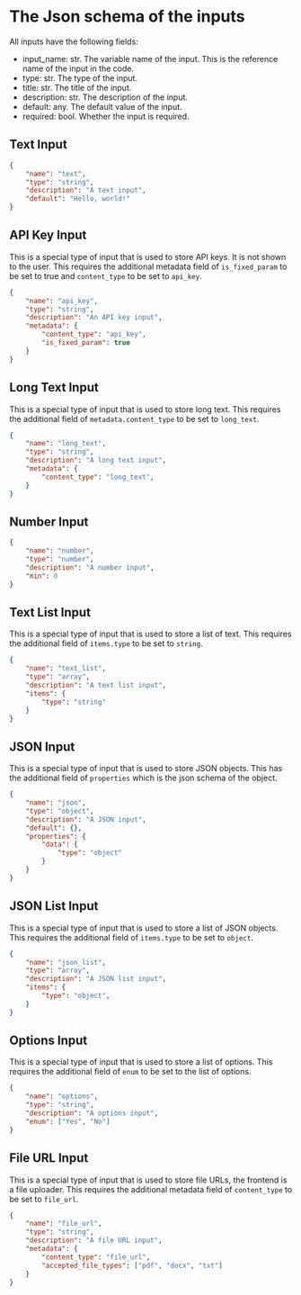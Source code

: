 # The Json schema of the inputs

All inputs have the following fields:
- input_name: str. The variable name of the input. This is the reference name of the input in the code.
- type: str. The type of the input.
- title: str. The title of the input.
- description: str. The description of the input.
- default: any. The default value of the input.
- required: bool. Whether the input is required.

## Text Input
```json
{
    "name": "text",
    "type": "string",
    "description": "A text input",
    "default": "Hello, world!"
}
```

## API Key Input
This is a special type of input that is used to store API keys. It is not shown to the user. This requires the additional metadata field of `is_fixed_param` to be set to true and `content_type` to be set to `api_key`.
```json
{
    "name": "api_key",
    "type": "string",
    "description": "An API key input",
    "metadata": {
        "content_type": "api_key",
        "is_fixed_param": true
    }
}
```

## Long Text Input
This is a special type of input that is used to store long text. This requires the additional field of `metadata.content_type` to be set to `long_text`.
```json
{
    "name": "long_text",
    "type": "string",
    "description": "A long text input",
    "metadata": {
        "content_type": "long_text",
    }
}
```

## Number Input

```json
{
    "name": "number",
    "type": "number",
    "description": "A number input",
    "min": 0
}
```

## Text List Input
This is a special type of input that is used to store a list of text. This requires the additional field of `items.type` to be set to `string`.
```json
{
    "name": "text_list",
    "type": "array",
    "description": "A text list input",
    "items": {
        "type": "string"
    }
}
```

## JSON Input
This is a special type of input that is used to store JSON objects. This has the additional field of `properties` which is the json schema of the object.
```json 
{
    "name": "json",
    "type": "object",
    "description": "A JSON input",
    "default": {},
    "properties": {
        "data": {
            "type": "object"
        }
    }
}
```

## JSON List Input
This is a special type of input that is used to store a list of JSON objects. This requires the additional field of `items.type` to be set to `object`.
```json
{
    "name": "json_list",
    "type": "array",
    "description": "A JSON list input",
    "items": {
        "type": "object",
    }
}
```

## Options Input
This is a special type of input that is used to store a list of options. This requires the additional field of `enum` to be set to the list of options.
```json
{
    "name": "options",
    "type": "string",
    "description": "A options input",
    "enum": ["Yes", "No"]
}
```

## File URL Input
This is a special type of input that is used to store file URLs, the frontend is a file uploader. This requires the additional metadata field of `content_type` to be set to `file_url`.
```json
{
    "name": "file_url",
    "type": "string",
    "description": "A file URL input",
    "metadata": {
        "content_type": "file_url",
        "accepted_file_types": ["pdf", "docx", "txt"]
    }
}
```